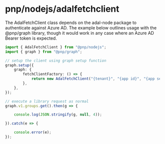# pnp/nodejs/adalfetchclient

The AdalFetchClient class depends on the adal-node package to authenticate against Azure AD. The example below
outlines usage with the @pnp/graph library, though it would work in any case where an Azure AD Bearer token is expected.

```TypeScript
import { AdalFetchClient } from "@pnp/nodejs";
import { graph } from "@pnp/graph";

// setup the client using graph setup function
graph.setup({
    graph: {
        fetchClientFactory: () => {
            return new AdalFetchClient("{tenant}", "{app id}", "{app secret}");
        },
    },
});

// execute a library request as normal
graph.v1.groups.get().then(g => {

    console.log(JSON.stringify(g, null, 4));

}).catch(e => {

    console.error(e);
});
```